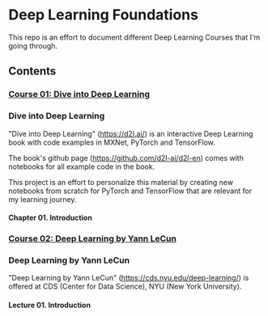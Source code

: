 # Deep Learning Foundations

This repo is an effort to document different Deep Learning Courses that I'm going through.

## Contents

### [Course 01: Dive into Deep Learning](/d2l-ancil)

### Dive into Deep Learning

"Dive into Deep Learning" (https://d2l.ai/) is an interactive Deep Learning book with code examples in MXNet, PyTorch and TensorFlow.

The book's github page (https://github.com/d2l-ai/d2l-en) comes with notebooks for all example code in the book.

This project is an effort to personalize this material by creating new notebooks from scratch for PyTorch and TensorFlow that are relevant for my learning journey.

#### Chapter 01. Introduction

### [Course 02: Deep Learning by Yann LeCun](/deep-learning-nyu-yann-lecun-2020)

### Deep Learning by Yann LeCun

"Deep Learning by Yann LeCun" (https://cds.nyu.edu/deep-learning/) is offered at CDS (Center for Data Science), NYU (New York University).

#### Lecture 01. Introduction
